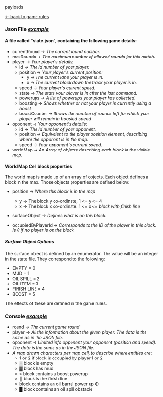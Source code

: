 payloads

[← back to game rules](game-rules.md "The readme file that explain the game rules")

### Json File [*example*](./example-assets/state.json "An example of the JSON state file")

#### A file called "state.json", containing the following game details:
* currentRound → *The current round number.*
* maxRounds → *The maximum number of allowed rounds for this match.*
* player → *Your player's details:*
    * id → *The Id number of your player.*
    * position → *Your player's current position:*
        * y → *The current lane your player is in.*
        * x → *The current block down the track your player is in.*
    * speed → *Your player's current speed.*
    * state → *The state your player is in after the last command.*
    * powerups → *A list of powerups your player has collected.*
    * boosting → *Shows whether or not your player is currently using a boost*
    * boostCounter → *Shows the number of rounds left for which your player will remain in boosted speed*
* opponent → *Your opponent's details:*
    * id → *The Id number of your opponent.*
    * position → *Equivalent to the player position element, describing where the opponent is in the map.*
    * speed → *Your opponent's current speed.*
* worldMap → *An Array of objects describing each block in the visible map.*

#### World Map Cell block properties

The world map is made up of an array of objects. Each object defines a block in the map. Those objects properties are defined below:

* position → *Where this block is in the map*
    * y → The block y co-ordinate, 1 <= y <= 4
    * x → The block x co-ordinate. 1 <= x <= *block with finish line*

* surfaceObject → *Defines what is on this block.*
* occupiedByPlayerId → *Corresponds to the ID of the player in this block. Is 0 if no player is on the block*

##### Surface Object Options
The surface object is defined by an enumerator. The value will be an integer in the state file. They correspond to the following:

*  EMPTY = 0
*  MUD = 1
*  OIL SPILL = 2
*  OIL ITEM = 3
*  FINISH LINE = 4
*  BOOST = 5

The effects of these are defined in the game rules.

### Console [*example*](assets/example-state/console.txt "An example of the console file")

* round → *The current game round*
* player → *All the information about the given player. The data is the same as in the JSON file.*
* opponent → *Limited info opponent your opponent (position and speed). The data is the same as in the JSON file.*
* *A map drawn characters per map cell, to describe where entities are*:
    * 1 or 2 if block is occupied by player 1 or 2
    * ░ block is empty
    * ▓ block has mud
    * » block contains a boost powerup
    * ║ block is the finish line
    *  block contains an oil barral power up Φ
    * █ block contains an oil spill obstacle